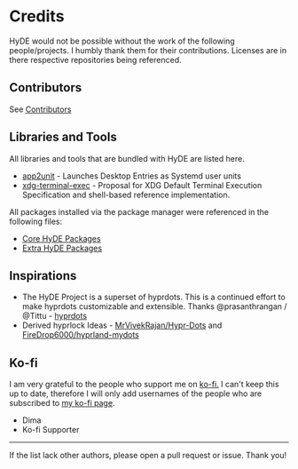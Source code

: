 # Credits

HyDE would not be possible without the work of the following people/projects. I humbly thank them for their contributions. Licenses are in there respective repositories being referenced.

## Contributors

See [Contributors](./CONTRIBUTORS.md)

## Libraries and Tools

All libraries and tools that are bundled with HyDE are listed here.

- [app2unit](https://github.com/Vladimir-csp/app2unit) - Launches Desktop Entries as Systemd user units
- [xdg-terminal-exec](http://github.com/Vladimir-csp/xdg-terminal-exec) - Proposal for XDG Default Terminal Execution Specification and shell-based reference implementation.

All packages installed via the package manager were referenced in the following files:

- [Core HyDE Packages](./Scripts/pkg_core.lst)
- [Extra HyDE Packages](./Scripts/pkg_extra.lst)

## Inspirations

- The HyDE Project is a superset of hyprdots. This is a continued effort to make hyprdots customizable and extensible. Thanks @prasanthrangan / @Tittu - [hyprdots](https://github.com/prasanthrangan/hyprdots)
- Derived hyprlock Ideas - [MrVivekRajan/Hypr-Dots](https://github.com/MrVivekRajan/Hypr-Dots) and [FireDrop6000/hyprland-mydots](https://github.com/FireDrop6000/hyprland-mydots)

## Ko-fi

I am very grateful to the people who support me on [ko-fi.](https://ko-fi.com/khingki)
I can't keep this up to date, therefore I will only add usernames of the people who are subscribed to [my ko-fi page](https://ko-fi.com/khingki).

- Dima
- Ko-fi Supporter

---

If the list lack other authors, please open a pull request or issue. Thank you!
